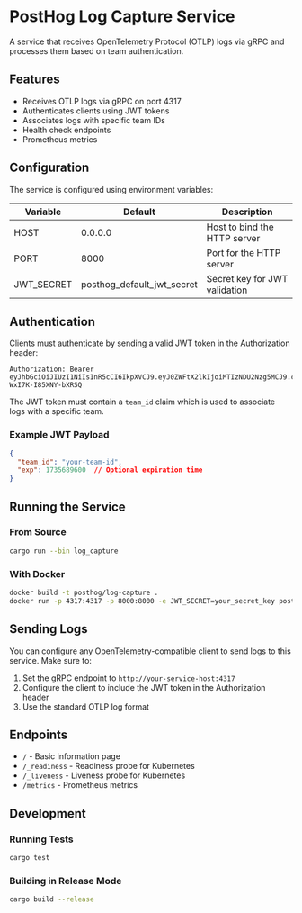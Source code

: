 # PostHog Log Capture Service

A service that receives OpenTelemetry Protocol (OTLP) logs via gRPC and processes them based on team authentication.

## Features

- Receives OTLP logs via gRPC on port 4317
- Authenticates clients using JWT tokens
- Associates logs with specific team IDs
- Health check endpoints
- Prometheus metrics

## Configuration

The service is configured using environment variables:

| Variable | Default | Description |
|----------|---------|-------------|
| HOST | 0.0.0.0 | Host to bind the HTTP server |
| PORT | 8000 | Port for the HTTP server |
| JWT_SECRET | posthog_default_jwt_secret | Secret key for JWT validation |

## Authentication

Clients must authenticate by sending a valid JWT token in the Authorization header:

```
Authorization: Bearer eyJhbGciOiJIUzI1NiIsInR5cCI6IkpXVCJ9.eyJ0ZWFtX2lkIjoiMTIzNDU2Nzg5MCJ9.czOuiHUzSl8s9aJiPghhkGZP-WxI7K-I85XNY-bXRSQ
```

The JWT token must contain a `team_id` claim which is used to associate logs with a specific team.

### Example JWT Payload

```json
{
  "team_id": "your-team-id",
  "exp": 1735689600  // Optional expiration time
}
```

## Running the Service

### From Source

```bash
cargo run --bin log_capture
```

### With Docker

```bash
docker build -t posthog/log-capture .
docker run -p 4317:4317 -p 8000:8000 -e JWT_SECRET=your_secret_key posthog/log-capture
```

## Sending Logs

You can configure any OpenTelemetry-compatible client to send logs to this service. Make sure to:

1. Set the gRPC endpoint to `http://your-service-host:4317`
2. Configure the client to include the JWT token in the Authorization header
3. Use the standard OTLP log format

## Endpoints

- `/` - Basic information page
- `/_readiness` - Readiness probe for Kubernetes
- `/_liveness` - Liveness probe for Kubernetes
- `/metrics` - Prometheus metrics

## Development

### Running Tests

```bash
cargo test
```

### Building in Release Mode

```bash
cargo build --release
```